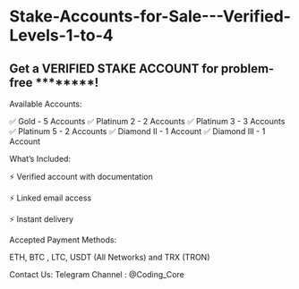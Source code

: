 # Stake-Accounts-for-Sale---Verified-Levels-1-to-4

## Get a VERIFIED STAKE ACCOUNT for problem-free ********!

Available Accounts:

✅ Gold - 5 Accounts
✅ Platinum 2 - 2 Accounts
✅ Platinum 3 - 3 Accounts
✅ Platinum 5 - 2 Accounts
✅ Diamond II - 1 Account
✅ Diamond III - 1 Account

What’s Included:

⚡ Verified account with documentation

⚡ Linked email access

⚡ Instant delivery

Accepted Payment Methods:

ETH, BTC , LTC, USDT (All Networks) and TRX (TRON)

Contact Us: Telegram Channel : @Coding_Core
 
